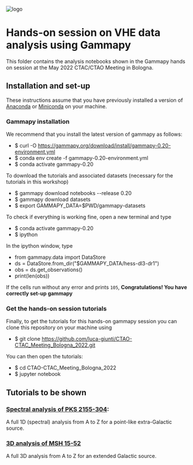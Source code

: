 ![logo](https://user-images.githubusercontent.com/47325742/168478025-eb4b9bb6-2f47-4c0d-a5c7-fea4d258714f.png)

# Hands-on session on VHE data analysis using Gammapy

This folder contains the analysis notebooks shown in the Gammapy hands on session at the May 2022 CTAC/CTAO Meeting in Bologna. 

## Installation and set-up

These instructions assume that you have previously installed a version of [Anaconda](https://www.anaconda.com/products/distribution) or [Miniconda](https://docs.conda.io/en/latest/miniconda.html) on your machine.

### Gammapy installation

We recommend that you install the latest version of gammapy as follows: 

- $ curl -O https://gammapy.org/download/install/gammapy-0.20-environment.yml
- $ conda env create -f gammapy-0.20-environment.yml
- $ conda activate gammapy-0.20

To download the tutorials and associated datasets (necessary for the tutorials in this workshop)

- $ gammapy download notebooks --release 0.20
- $ gammapy download datasets
- $ export GAMMAPY_DATA=$PWD/gammapy-datasets

To check if everything is working fine, open a new terminal and type

- $ conda activate gammapy-0.20
- $ ipython

In the ipython window, type
- from gammapy.data import DataStore
- ds = DataStore.from_dir("$GAMMAPY_DATA/hess-dl3-dr1")
- obs = ds.get_observations()
- print(len(obs))

If the cells run without any error and prints `105`, **Congratulations! You have correctly set-up gammapy**

### Get the hands-on session tutorials

Finally, to get the tutorials for this hands-on gammapy session you can clone this repository on your machine using

- $ git clone https://github.com/luca-giunti/CTAO-CTAC_Meeting_Bologna_2022.git

You can then  open the tutorials:

- $ cd CTAO-CTAC_Meeting_Bologna_2022
- $ jupyter notebook 

## Tutorials to be shown
### [Spectral analysis of PKS 2155-304](https://github.com/luca-giunti/CTAO-CTAC_Meeting_Bologna_2022/blob/main/1D_analysis.ipynb):
A full 1D (spectral) analysis from A to Z for a point-like extra-Galactic source.
### [3D analysis of MSH 15-52](https://github.com/luca-giunti/CTAO-CTAC_Meeting_Bologna_2022/blob/main/3D_analysis.ipynb) 
A full 3D analysis from A to Z for an extended Galactic source.
